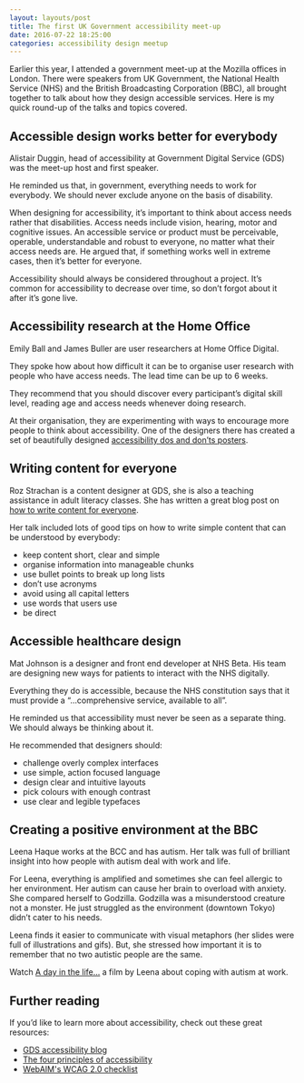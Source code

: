 ```yaml
---
layout: layouts/post   
title: The first UK Government accessibility meet-up
date: 2016-07-22 18:25:00  
categories: accessibility design meetup
---
```


Earlier this year, I attended a government meet-up at the Mozilla offices in London. There were speakers from UK Government, the National Health Service (NHS) and the British Broadcasting Corporation (BBC), all brought together to talk about how they design accessible services. Here is my quick round-up of the talks and topics covered.

## Accessible design works better for everybody

Alistair Duggin, head of accessibility at Government Digital Service (GDS) was the meet-up host and first speaker.

He reminded us that, in government, everything needs to work for everybody. We should never exclude anyone on the basis of disability.

When designing for accessibility, it’s important to think about access needs rather that disabilities. Access needs include vision, hearing, motor and cognitive issues. An accessible service or product must be perceivable, operable, understandable and robust to everyone, no matter what their access needs are. He argued that, if something works well in extreme cases, then it’s better for everyone.

Accessibility should always be considered throughout a project. It’s common for accessibility to decrease over time, so don’t forgot about it after it’s gone live.

## Accessibility research at the Home Office

Emily Ball and James Buller are user researchers at Home Office Digital.

They spoke how about how difficult it can be to organise user research with people who have access needs. The lead time can be  up to 6 weeks.

They recommend that you should discover every participant’s digital skill level, reading age and access needs whenever doing research.

At their organisation, they are experimenting with ways to encourage more people to think about accessibility. One of the designers there has created a set of beautifully designed [accessibility dos and don’ts posters](https://a11ywins.tumblr.com/post/146760045428/uk-home-office-posters).

## Writing content for everyone

Roz Strachan is a content designer at GDS, she is also a teaching assistance in adult literacy classes. She has written a great blog post on [how to write content for everyone](https://gds.blog.gov.uk/2016/02/23/writing-content-for-everyone/).

Her talk included lots of good tips on how to write simple content that can be understood by everybody:

- keep content short, clear and simple
- organise information into manageable chunks
- use bullet points to break up long lists
- don’t use acronyms
- avoid using all capital letters
- use words that users use
- be direct

## Accessible healthcare design

Mat Johnson is a designer and front end developer at NHS Beta. His team are designing new ways for patients to interact with the NHS digitally.

Everything they do is accessible, because the NHS constitution says that it must provide a “…comprehensive service, available to all”.

He reminded us that accessibility must never be seen as a separate thing. We should always be thinking about it.

He recommended that designers should:

- challenge overly complex interfaces
- use simple, action focused language
- design clear and intuitive layouts
- pick colours with enough contrast
- use clear and legible typefaces

## Creating a positive environment at the BBC

Leena Haque works at the BCC and has autism. Her talk was full of brilliant insight into how people with autism deal with work and life.

For Leena, everything is amplified and sometimes she can feel allergic to her environment. Her autism can cause her brain to overload with anxiety. She compared herself to Godzilla. Godzilla was a misunderstood creature not a monster. He just struggled as the environment (downtown Tokyo) didn’t cater to his needs.

Leena finds it easier to communicate with visual metaphors (her slides were full of illustrations and gifs). But, she stressed how important it is to remember that no two autistic people are the same.

Watch [A day in the life…](http://www.bbc.co.uk/diversity/disability/neurodiversityatthebbc#heading-a-day-in-the-life) a film by Leena about coping with autism at work.

## Further reading

If you’d like to learn more about accessibility, check out these great resources:

- [GDS accessibility blog](https://accessibility.blog.gov.uk/)
- [The four principles of accessibility](https://www.w3.org/TR/UNDERSTANDING-WCAG20/intro.html#introduction-fourprincs-head)
- [WebAIM's WCAG 2.0 checklist](http://webaim.org/standards/wcag/checklist)
